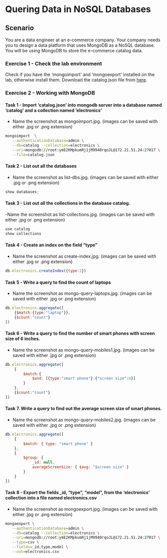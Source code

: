 # Quering Data in NoSQL Databases
## Scenario
You are a data engineer at an e-commerce company. Your company needs you to design a data platform that uses MongoDB as a NoSQL database. You will be using MongoDB to store the e-commerce catalog data.

### Exercise 1 - Check the lab environment
Check if you have the ‘mongoimport’ and ‘mongoexport’ installed on the lab, otherwise install them.
Download the catalog.json file from [here](https://cf-courses-data.s3.us.cloud-object-storage.appdomain.cloud/IBM-DB0321EN-SkillsNetwork/nosql/catalog.json).

### Exercise 2 - Working with MongoDB
#### Task 1 - Import ‘catalog.json’ into mongodb server into a database named ‘catalog’ and a collection named ‘electronics’
- Name the screenshot as mongoimport.jpg. (images can be saved with either .jpg or .png extension)

 ```bash
mongoimport  \
    --authenticationDatabase=admin \
    --db=catalog --collection=electronics \
    --uri=mongodb://root:ymE2KMpkumRj1jM9940rqoJL@172.21.51.24:27017 \
    --file=catalog.json
 ```

#### Task 2 - List out all the databases
- Name the screenshot as list-dbs.jpg. (images can be saved with either .jpg or .png extension)
```js
show databases;
```

#### Task 3 - List out all the collections in the database catalog.
-Name the screenshot as list-collections.jpg. (images can be saved with either .jpg or .png extension)
```js
use catalog
show collections
```

#### Task 4 - Create an index on the field “type”
- Name the screenshot as create-index.jpg. (images can be saved with either .jpg or .png extension)
```js
db.electronics.createIndex({type:1})
```

#### Task 5 - Write a query to find the count of laptops
- Name the screenshot as mongo-query-laptops.jpg. (images can be saved with either .jpg or .png extension)
```js
db.electronics.aggregate([
    {$match:{type:"laptop"}},
    {$count:"count"}
])
```

#### Task 6 - Write a query to find the number of smart phones with screen size of 6 inches.
- Name the screenshot as mongo-query-mobiles1.jpg. (images can be saved with either .jpg or .png extension)
```js
db.electronics.aggregate([
    {
        $match:{
            $and: [{type:"smart phone"},{"screen size":6}]
        }
    },
    {$count:"count"}
])
```

#### Task 7. Write a query to find out the average screen size of smart phones.
- Name the screenshot as mongo-query-mobiles2.jpg. (images can be saved with either .jpg or .png extension)
```js
db.electronics.aggregate([
    {
        $match: { type: "smart phone" }
    },
    {
        $group: {
            _id: null,
            averageScreenSize: { $avg: "$screen size" }
        }
    }
])
```

#### Task 8 - Export the fields _id, “type”, “model”, from the ‘electronics’ collection into a file named electronics.csv
- Name the screenshot as mongoexport.jpg. (images can be saved with either .jpg or .png extension)

 ```bash
mongoexport \
    --authenticationDatabase=admin \
    --db=catalog --collection=electronics \
    --uri=mongodb://root:ymE2KMpkumRj1jM9940rqoJL@172.21.51.24:27017 \
    --type=csv \
    --fields=_id,type,model \
    --out=electronics.csv
 ```
